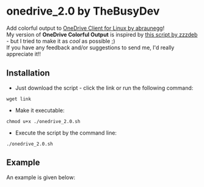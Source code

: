 # onedrive_2.0 by TheBusyDev
Add colorful output to [OneDrive Client for Linux by abraunegg](https://github.com/abraunegg/onedrive)!\
My version of __OneDrive Colorful Output__ is inspired by [this script by zzzdeb](https://github.com/zzzdeb/dotfiles/blob/master/scripts/tools/onedrive_log) - but I tried to make it as _cool_ as possible ;)\
If you have any feedback and/or suggestions to send me, I'd really appreciate it!!

## Installation
* Just download the script - click the link or run the following command:
```text
wget link
```

* Make it executable: 
```text
chmod u+x ./onedrive_2.0.sh
```

* Execute the script by the command line:
```text
./onedrive_2.0.sh
```

## Example
An example is given below:
